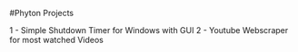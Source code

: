 #Phyton Projects


1 - Simple Shutdown Timer for Windows with GUI
2 - Youtube Webscraper for most watched Videos
